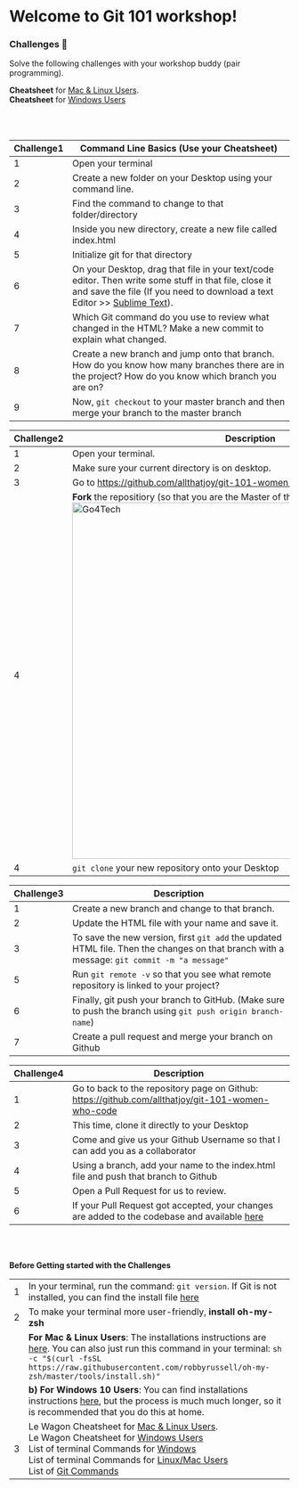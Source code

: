 # Welcome to Git 101 workshop!

### Challenges 💪
Solve the following challenges with your workshop buddy (pair programming).

**Cheatsheet** for [Mac & Linux Users](http://bit.ly/gitgithubmac).<br/> **Cheatsheet** for [Windows Users](http://bit.ly/gitgithubwindows)

<br/>
<br/>

| Challenge1| Command Line Basics (Use your Cheatsheet)|
| ------ | ------ |
| 1 | Open your terminal 
| 2 | Create a new folder on your Desktop using your command line.
| 3 | Find the command to change to that folder/directory
| 4 | Inside you new directory, create a new file called index.html
| 5 | Initialize git for that directory
| 6 | On your Desktop, drag that file in your text/code editor. Then write some stuff in that file, close it and save the file (If you need to download a text Editor >> [Sublime Text](https://www.sublimetext.com/)).
| 7 | Which Git command do you use to review what changed in the HTML? Make a new commit to explain what changed. 
| 8 | Create a new branch and jump onto that branch. How do you know how many branches there are in the project? How do you know which branch you are on?
| 9 | Now, `git checkout` to your master branch and then merge your branch to the master branch

| Challenge2| Description |
| ------ | ------ |
| 1 | Open your terminal.
| 2 | Make sure your current directory is on desktop.
| 3 | Go to https://github.com/allthatjoy/git-101-women-who-code
| 4 | **Fork** the repositiory (so that you are the Master of that repository)  >> <img width="640" alt="Go4Tech" src="https://upload.wikimedia.org/wikipedia/commons/3/38/GitHub_Fork_Button.png" width="250">
| 4 | `git clone` your new repository onto your Desktop

| Challenge3| Description |
| ------ | ------ |
| 1 | Create a new branch and change to that branch. 
| 2 | Update the HTML file with your name and save it.
| 3 | To save the new version, first `git add` the updated HTML file. Then the changes on that branch with a message: `git commit -m "a message"` 
| 5 | Run `git remote -v` so that you see what remote repository is linked to your project?
| 6 | Finally, git push your branch to GitHub. (Make sure to push the branch using `git push origin branch-name`) 
| 7 | Create a pull request and merge your branch on Github

| Challenge4| Description |
| ------ | ------ |
| 1 | Go to back to the repository page on Github: https://github.com/allthatjoy/git-101-women-who-code
| 2 | This time, clone it directly to your Desktop
| 3 | Come and give us your Github Username so that I can add you as a collaborator
| 4 | Using a branch, add your name to the index.html file and push that branch to Github
| 5 | Open a Pull Request for us to review.
| 6 | If your Pull Request got accepted, your changes are added to the codebase and available [here](https://allthatjoy.github.io/git-101-women-who-code/)

<br/>
<br/>

**Before Getting started with the Challenges**

|  |  |
| ------ | ------ |
| 1 | In your terminal, run the command: `git version`. If Git is not installed, you can find the install file [here](https://git-scm.com/downloads)
| 2 | To make your terminal more user-friendly, **install oh-my-zsh**
|   | **For Mac & Linux Users**: The installations instructions are [here](https://www.maketecheasier.com/install-zsh-and-oh-my-zsh-windows10/). You can also just run this command in your terminal: `sh -c "$(curl -fsSL https://raw.githubusercontent.com/robbyrussell/oh-my-zsh/master/tools/install.sh)"`
|   |**b) For Windows 10 Users**: You can find installations instructions [here](https://www.maketecheasier.com/install-zsh-and-oh-my-zsh-windows10/), but the process is much much longer, so it is recommended that you do this at home. 
| 3 | Le Wagon Cheatsheet for [Mac & Linux Users](http://bit.ly/gitgithubmac).<br/> Le Wagon Cheatsheet for [Windows Users](http://bit.ly/gitgithubwindows)<br/>List of terminal Commands for [Windows](https://www.thomas-krenn.com/en/wiki/Cmd_commands_under_Windows)<br/>List of terminal Commands for [Linux/Mac Users](https://fossbytes.com/a-z-list-linux-command-line-reference/)<br/>List of [Git Commands](https://github.com/joshnh/Git-Commands)

